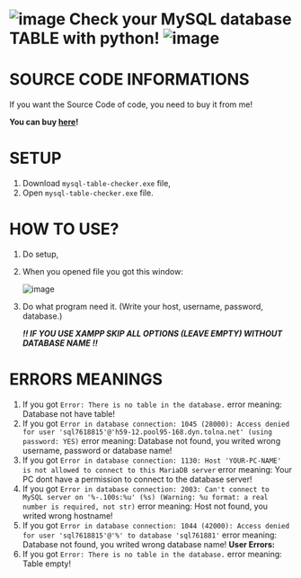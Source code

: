# ![image](https://github.com/xb3n6e/mysql-table-check-python/assets/83136048/13ea1b58-35e3-454a-b498-a071fd38555f) Check your MySQL database TABLE with python! ![image](https://github.com/xb3n6e/mysql-table-check-python/assets/83136048/22267491-7af2-46c5-a673-c6cfafbe598e)
# SOURCE CODE INFORMATIONS

If you want the Source Code of code, you need to buy it from me!

**You can buy [here](https://bio.xb3n6e.hu/)!**

# SETUP
1. Download `mysql-table-checker.exe` file,
2. Open `mysql-table-checker.exe` file.

# HOW TO USE?
1. Do setup,
2. When you opened file you got this window:

      ![image](https://github.com/xb3n6e/mysql-table-check-python/assets/83136048/a859397d-608b-4773-ad51-faaae10c830b)

3. Do what program need it. (Write your host, username, password, database.)


   ***!! IF YOU USE XAMPP SKIP ALL OPTIONS (LEAVE EMPTY) WITHOUT DATABASE NAME !!***
   

# ERRORS MEANINGS
1. If you got `Error: There is no table in the database.` error meaning: Database not have table!
2. If you got `Error in database connection: 1045 (28000): Access denied for user 'sql7618815'@'h59-12.pool95-168.dyn.tolna.net' (using password: YES)` error meaning: Database not found, you writed wrong username, password or database name!
3. If you got `Error in database connection: 1130: Host 'YOUR-PC-NAME' is not allowed to connect to this MariaDB server` error meaning: Your PC dont have a permission to connect to the database server!
4. If you got `Error in database connection: 2003: Can't connect to MySQL server on '%-.100s:%u' (%s) (Warning: %u format: a real number is required, not str)` error meaning: Host not found, you writed wrong hostname!
5. If you got `Error in database connection: 1044 (42000): Access denied for user 'sql7618815'@'%' to database 'sql761881'` error meaning: Database not found, you writed wrong database name!
**User Errors:**
6. If you got `Error: There is no table in the database.` error meaning: Table empty!
